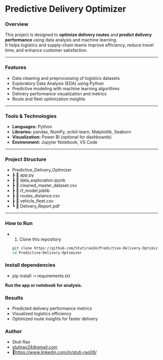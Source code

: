 # Predictive Delivery Optimizer

### Overview
This project is designed to **optimize delivery routes** and **predict delivery performance** using data analysis and machine learning.  
It helps logistics and supply-chain teams improve efficiency, reduce travel time, and enhance customer satisfaction.

---

###  Features
- Data cleaning and preprocessing of logistics datasets  
- Exploratory Data Analysis (EDA) using Python  
- Predictive modeling with machine learning algorithms  
- Delivery performance visualization and metrics  
- Route and fleet optimization insights  

---

###  Tools & Technologies
- **Languages:** Python  
- **Libraries:** pandas, NumPy, scikit-learn, Matplotlib, Seaborn  
- **Visualization:** Power BI (optional for dashboards)  
- **Environment:** Jupyter Notebook, VS Code  

---

###  Project Structure
-  Predictive_Delivery_Optimizer
- ┣ 📄 app.py
- ┣ 📄 data_exploration.ipynb
- ┣ 📄 cleaned_master_dataset.csv
- ┣ 📄 rf_model.joblib
- ┣ 📄 routes_distance.csv
- ┣ 📄 vehicle_fleet.csv
- ┗ 📄 Delivery_Report.pdf


---

###  How to Run
- 1. Clone this repository  
   ```bash
   git clone https://github.com/Stutirao24/Predictive-Delivery-Optimizer.git
   cd Predictive-Delivery-Optimizer

###  Install dependencies

- pip install -r requirements.txt

**Run the app or notebook for analysis.**

 ### Results
- Predicted delivery performance metrics
- Visualized logistics efficiency
- Optimized route insights for faster delivery

 ### Author
- Stuti Rao
- stutirao24@gmail.com
- 🔗https://www.linkedin.com/in/stuti-rao06/
